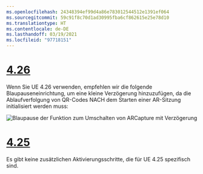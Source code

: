 ```yaml
---
ms.openlocfilehash: 24348394ef99d4a86e783012544512e1391ef064
ms.sourcegitcommit: 59c91f8c70d1ad30995fba6cf862615e25e78d10
ms.translationtype: HT
ms.contentlocale: de-DE
ms.lasthandoff: 03/19/2021
ms.locfileid: "97718151"
---
```

# <a name="426"></a>[4.26](#tab/426)

Wenn Sie UE 4.26 verwenden, empfehlen wir die folgende Blaupauseneinrichtung, um eine kleine Verzögerung hinzuzufügen, da die Ablaufverfolgung von QR-Codes NACH dem Starten einer AR-Sitzung initialisiert werden muss:

![Blaupause der Funktion zum Umschalten von ARCapture mit Verzögerung](../images/qr-codes-img-01.png)

# <a name="425"></a>[4.25](#tab/425)

Es gibt keine zusätzlichen Aktivierungsschritte, die für UE 4.25 spezifisch sind.


